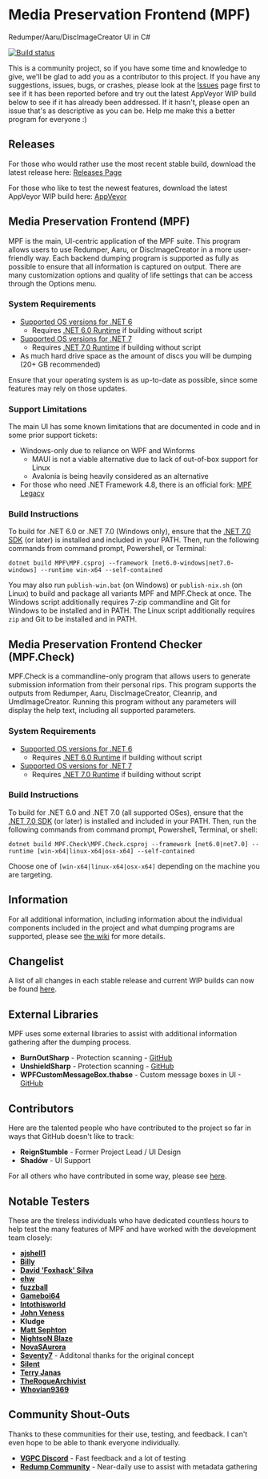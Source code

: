 # Media Preservation Frontend (MPF)

Redumper/Aaru/DiscImageCreator UI in C#

[![Build status](https://ci.appveyor.com/api/projects/status/3ldav3v0c373jeqa?svg=true)](https://ci.appveyor.com/project/mnadareski/MPF/build/artifacts)

This is a community project, so if you have some time and knowledge to give, we'll be glad to add you as a contributor to this project. If you have any suggestions, issues, bugs, or crashes, please look at the [Issues](https://github.com/SabreTools/MPF/issues) page first to see if it has been reported before and try out the latest AppVeyor WIP build below to see if it has already been addressed. If it hasn't, please open an issue that's as descriptive as you can be. Help me make this a better program for everyone :)

## Releases

For those who would rather use the most recent stable build, download the latest release here:
[Releases Page](https://github.com/SabreTools/MPF/releases)

For those who like to test the newest features, download the latest AppVeyor WIP build here: [AppVeyor](https://ci.appveyor.com/project/mnadareski/MPF/build/artifacts)

## Media Preservation Frontend (MPF)

MPF is the main, UI-centric application of the MPF suite. This program allows users to use Redumper, Aaru, or DiscImageCreator in a more user-friendly way. Each backend dumping program is supported as fully as possible to ensure that all information is captured on output. There are many customization options and quality of life settings that can be access through the Options menu.

### System Requirements

- [Supported OS versions for .NET 6](https://github.com/dotnet/core/blob/main/release-notes/6.0/supported-os.md)
    - Requires [.NET 6.0 Runtime](https://dotnet.microsoft.com/en-us/download/dotnet/6.0) if building without script
- [Supported OS versions for .NET 7](https://github.com/dotnet/core/blob/main/release-notes/7.0/supported-os.md)
    - Requires [.NET 7.0 Runtime](https://dotnet.microsoft.com/en-us/download/dotnet/7.0) if building without script
- As much hard drive space as the amount of discs you will be dumping (20+ GB recommended)

Ensure that your operating system is as up-to-date as possible, since some features may rely on those updates.

### Support Limitations

The main UI has some known limitations that are documented in code and in some prior support tickets:

- Windows-only due to reliance on WPF and Winforms
    - MAUI is not a viable alternative due to lack of out-of-box support for Linux
    - Avalonia is being heavily considered as an alternative
- For those who need .NET Framework 4.8, there is an official fork: [MPF Legacy](https://github.com/Deterous/MPF-Legacy)

### Build Instructions

To build for .NET 6.0 or .NET 7.0 (Windows only), ensure that the [.NET 7.0 SDK](https://dotnet.microsoft.com/en-us/download/dotnet/7.0) (or later) is installed and included in your PATH. Then, run the following commands from command prompt, Powershell, or Terminal:

```
dotnet build MPF\MPF.csproj --framework [net6.0-windows|net7.0-windows] --runtime win-x64 --self-contained
```

You may also run `publish-win.bat` (on Windows) or `publish-nix.sh` (on Linux) to build and package all variants MPF and MPF.Check at once. The Windows script additionally requires 7-zip commandline and Git for Windows to be installed and in PATH. The Linux script additionally requires `zip` and Git to be installed and in PATH.

## Media Preservation Frontend Checker (MPF.Check)

MPF.Check is a commandline-only program that allows users to generate submission information from their personal rips. This program supports the outputs from Redumper, Aaru, DiscImageCreator, Cleanrip, and UmdImageCreator. Running this program without any parameters will display the help text, including all supported parameters.

### System Requirements

- [Supported OS versions for .NET 6](https://github.com/dotnet/core/blob/main/release-notes/6.0/supported-os.md)
    - Requires [.NET 6.0 Runtime](https://dotnet.microsoft.com/en-us/download/dotnet/6.0) if building without script
- [Supported OS versions for .NET 7](https://github.com/dotnet/core/blob/main/release-notes/7.0/supported-os.md)
    - Requires [.NET 7.0 Runtime](https://dotnet.microsoft.com/en-us/download/dotnet/7.0) if building without script

### Build Instructions

To build for .NET 6.0 and .NET 7.0 (all supported OSes), ensure that the [.NET 7.0 SDK](https://dotnet.microsoft.com/en-us/download/dotnet/7.0) (or later) is installed and included in your PATH. Then, run the following commands from command prompt, Powershell, Terminal, or shell:

```
dotnet build MPF.Check\MPF.Check.csproj --framework [net6.0|net7.0] --runtime [win-x64|linux-x64|osx-x64] --self-contained
```

Choose one of `[win-x64|linux-x64|osx-x64]` depending on the machine you are targeting.

## Information

For all additional information, including information about the individual components included in the project and what dumping programs are supported, please see [the wiki](https://github.com/SabreTools/MPF/wiki) for more details.

## Changelist

A list of all changes in each stable release and current WIP builds can now be found [here](https://github.com/SabreTools/MPF/blob/master/CHANGELIST.md).

## External Libraries

MPF uses some external libraries to assist with additional information gathering after the dumping process.

- **BurnOutSharp** - Protection scanning - [GitHub](https://github.com/mnadareski/BurnOutSharp)
- **UnshieldSharp** - Protection scanning - [GitHub](https://github.com/mnadareski/UnshieldSharp)
- **WPFCustomMessageBox.thabse** - Custom message boxes in UI - [GitHub](https://github.com/thabse/WPFCustomMessageBox)

## Contributors

Here are the talented people who have contributed to the project so far in ways that GitHub doesn't like to track:

- **ReignStumble** - Former Project Lead / UI Design
- **Shadów** - UI Support

For all others who have contributed in some way, please see [here](https://github.com/SabreTools/MPF/graphs/contributors).

## Notable Testers

These are the tireless individuals who have dedicated countless hours to help test the many features of MPF and have worked with the development team closely:

- [**ajshell1**](https://github.com/ajshell1)
- [**Billy**](https://github.com/InternalLoss)
- [**David 'Foxhack' Silva**](https://github.com/FoxhackDN)
- [**ehw**](https://github.com/ehw)
- [**fuzzball**](https://github.com/fuzz6001)
- [**Gameboi64**](https://github.com/gameboi64)
- [**Intothisworld**](https://github.com/Intothisworld)
- [**John Veness**](https://github.com/JohnVeness)
- **Kludge**
- [**Matt Sephton**](https://github.com/gingerbeardman)
- [**NightsoN Blaze**](https://github.com/nightson)
- [**NovaSAurora**](https://github.com/NovaSAurora)
- [**Seventy7**](https://github.com/7Seventy7) - Additonal thanks for the original concept
- [**Silent**](https://github.com/CookiePLMonster)
- [**Terry Janas**](https://github.com/tjanas)
- [**TheRogueArchivist**](https://github.com/TheRogueArchivist)
- [**Whovian9369**](https://github.com/Whovian9369)

## Community Shout-Outs

Thanks to these communities for their use, testing, and feedback. I can't even hope to be able to thank everyone individually.

- [**VGPC Discord**](https://discord.gg/AHTfxQV) - Fast feedback and a lot of testing
- [**Redump Community**](http://redump.org/) - Near-daily use to assist with metadata gathering
